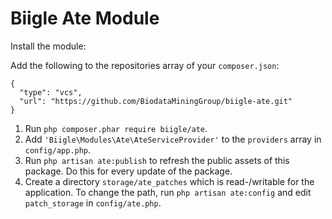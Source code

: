 # Biigle Ate Module

Install the module:

Add the following to the repositories array of your `composer.json`:
```
{
  "type": "vcs",
  "url": "https://github.com/BiodataMiningGroup/biigle-ate.git"
}
```

1. Run `php composer.phar require biigle/ate`.
2. Add `'Biigle\Modules\Ate\AteServiceProvider'` to the `providers` array in `config/app.php`.
3. Run `php artisan ate:publish` to refresh the public assets of this package. Do this for every update of the package.
4. Create a directory `storage/ate_patches` which is read-/writable for the application. To change the path, run `php artisan ate:config` and edit `patch_storage` in `config/ate.php`.
